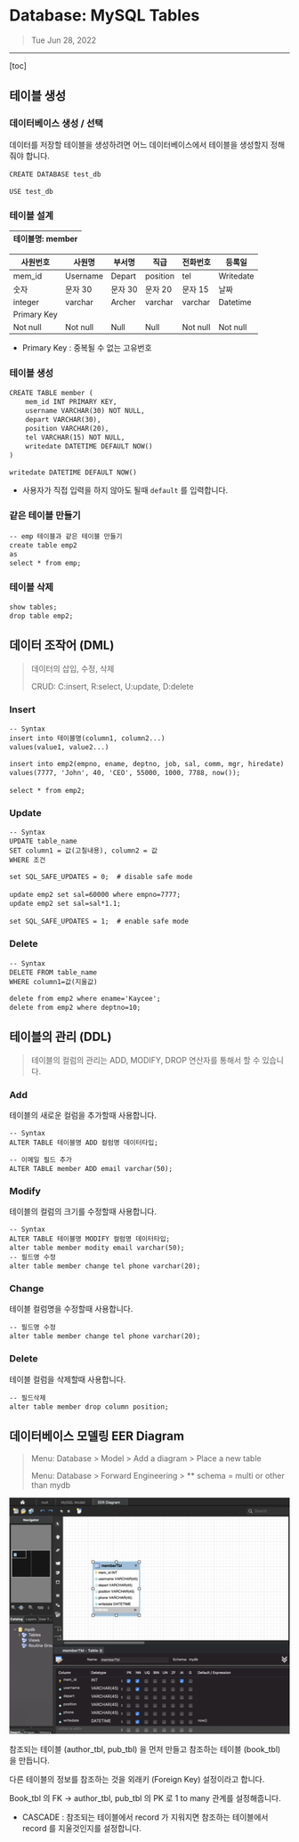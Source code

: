 # Database: MySQL Tables

> Tue Jun 28, 2022

---

[toc]

## 테이블 생성

### 데이터베이스 생성 / 선택

데이터를 저장할 테이블을 생성하려면 어느 데이터베이스에서 테이블을 생성할지 정해줘야 합니다.

`CREATE DATABASE test_db`

`USE test_db`



 ### 테이블 설계

| 테이블명: member |
| ---------------- |

| 사원번호    | 사원명   | 부서명  | 직급     | 전화번호 | 등록일    |
| ----------- | -------- | ------- | -------- | -------- | --------- |
| mem_id      | Username | Depart  | position | tel      | Writedate |
| 숫자        | 문자 30  | 문자 30 | 문자 20  | 문자 15  | 날짜      |
| integer     | varchar  | Archer  | varchar  | varchar  | Datetime  |
| Primary Key |          |         |          |          |           |
| Not null    | Not null | Null    | Null     | Not null | Not null  |

* Primary Key : 중복될 수 없는 고유번호



### 테이블 생성

```mysql
CREATE TABLE member (
    mem_id INT PRIMARY KEY,
    username VARCHAR(30) NOT NULL,
    depart VARCHAR(30),
    position VARCHAR(20),
    tel VARCHAR(15) NOT NULL,
    writedate DATETIME DEFAULT NOW()
)
```

`writedate DATETIME DEFAULT NOW()` 

- 사용자가 직접 입력을 하지 않아도 될때 `default` 를 입력합니다.



### 같은 테이블 만들기

```mysql
-- emp 테이블과 같은 테이블 만들기
create table emp2
as
select * from emp;
```



### 테이블 삭제

```mysql
show tables;
drop table emp2;
```





## 데이터 조작어 (DML)

> 데이터의 삽입, 수정, 삭제
>
> CRUD: C:insert, R:select, U:update, D:delete



### Insert

```mysql
-- Syntax
insert into 테이블명(column1, column2...)
values(value1, value2...)
```

```mysql
insert into emp2(empno, ename, deptno, job, sal, comm, mgr, hiredate)
values(7777, 'John', 40, 'CEO', 55000, 1000, 7788, now());

select * from emp2;
```



### Update

```mysql
-- Syntax
UPDATE table_name
SET column1 = 값(고칠내용), column2 = 값
WHERE 조건
```

```mysql
set SQL_SAFE_UPDATES = 0;  # disable safe mode

update emp2 set sal=60000 where empno=7777;
update emp2 set sal=sal*1.1;

set SQL_SAFE_UPDATES = 1;  # enable safe mode
```



### Delete

```mysql
-- Syntax
DELETE FROM table_name 
WHERE column1=값(지울값)
```

```mysql
delete from emp2 where ename='Kaycee';
delete from emp2 where deptno=10;
```





## 테이블의 관리 (DDL)

>  테이블의 컬럼의 관리는 ADD, MODIFY, DROP 연산자를 통해서 할 수 있습니다.



### Add

테이블의 새로운 컬럼을 추가할때 사용합니다.

```mysql
-- Syntax
ALTER TABLE 테이블명 ADD 컬럼명 데이터타입;
```

```mysql
-- 이메일 필드 추가
ALTER TABLE member ADD email varchar(50);
```



### Modify

테이블의 컬럼의 크기를 수정할때 사용합니다.

```mysql
-- Syntax
ALTER TABLE 테이블명 MODIFY 컬럼명 데이터타입;
alter table member modity email varchar(50);
-- 필드명 수정
alter table member change tel phone varchar(20);
```



### Change

테이블 컬럼명을 수정할때 사용합니다.

```mysql
-- 필드명 수정
alter table member change tel phone varchar(20);
```



### Delete

테이블 컬럼을 삭제할때 사용합니다.

```mysql
-- 필드삭제
alter table member drop column position;
```





## 데이터베이스 모델링 EER Diagram

> Menu: Database > Model > Add a diagram > Place a new table
>
> Menu: Database > Forward Engineering > ** schema = multi or other than mydb 

![image-20220628152056812](mysql_tables.assets/image-20220628152056812.png)





참조되는 테이블 (author_tbl, pub_tbl) 을 먼저 만들고 참조하는 테이블 (book_tbl) 을 만듭니다.

다른 테이블의 정보를 참조하는 것을 외래키 (Foreign Key) 설정이라고 합니다.

Book_tbl 의 FK -> author_tbl, pub_tbl 의 PK 로 1 to many 관계를 설정해줍니다.

* CASCADE : 참조되는 테이블에서 record 가 지워지면 참조하는 테이블에서 record 를 지울것인지를 설정합니다.

